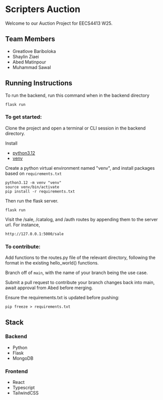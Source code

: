 # Scripters Auction
Welcome to our Auction Project for EECS4413 W25.

## Team Members
- Greatlove Bariboloka
- Shaylin Ziaei
- Abed Matinpour
- Muhammad Sawal

## Running Instructions
To run the backend, run this command when in the backend directory

`flask run`

### To get started:
Clone the project and open a terminal or CLI session in the backend directory.

Install

- [python3.12](https://www.python.org/downloads/release/python-3120/)
- [venv](https://realpython.com/python-virtual-environments-a-primer/)

Create a python virtual environment named "venv", and install packages based on `requirements.txt`

```
python3.12 -m venv "venv"
source venv/bin/activate
pip install -r requirements.txt
```

Then run the flask server.
```
flask run
```

Visit the /sale, /catalog, and /auth routes by appending them to the server url. For instance,

`http://127.0.0.1:5000/sale`

### To contribute:
Add functions to the routes.py file of the relevant directory, following the format in the existing hello_world() functions.

Branch off of `main`, with the name of your branch being the use case.

Submit a pull request to contribute your branch changes back into main, await approval from Abed before merging.

Ensure the requirements.txt is updated before pushing:

```
pip freeze > requirements.txt
```

## Stack
### Backend
- Python
- Flask 
- MongoDB

### Frontend
- React
- Typescript
- TailwindCSS